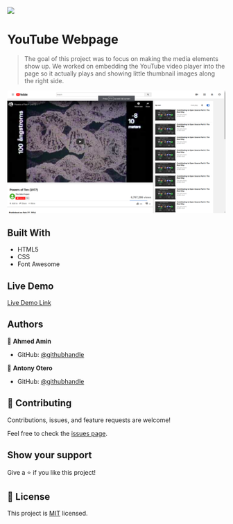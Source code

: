 ![](https://img.shields.io/badge/Microverse-blueviolet)

# YouTube Webpage

> The goal of this project was to focus on making the media elements show up. We worked on embedding the YouTube video player into the page so it actually plays and showing little thumbnail images along the right side.

![screenshot](./app_screenshot.png)

## Built With

- HTML5
- CSS
- Font Awesome

## Live Demo

[Live Demo Link](https://antonyotero.github.io/youtube-webpage/)

## Authors

👤 **Ahmed Amin**

- GitHub: [@githubhandle](https://github.com/AhmedAmin90)

👤 **Antony Otero**

- GitHub: [@githubhandle](https://github.com/AntonyOtero)

## 🤝 Contributing

Contributions, issues, and feature requests are welcome!

Feel free to check the [issues page](issues/).

## Show your support

Give a ⭐️ if you like this project!

## 📝 License

This project is [MIT](lic.url) licensed.

